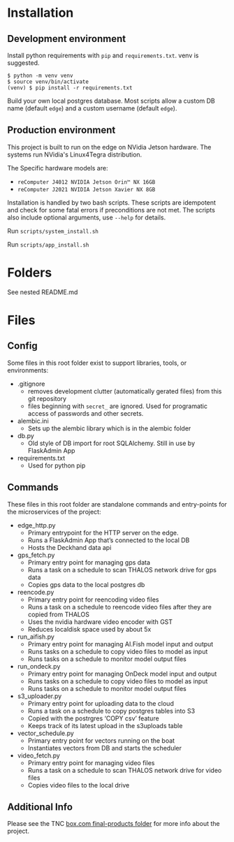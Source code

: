 # Installation

## Development environment

Install python requirements with `pip` and `requirements.txt`. venv is suggested. 

```
$ python -m venv venv
$ source venv/bin/activate
(venv) $ pip install -r requirements.txt
```

Build your own local postgres database. Most scripts allow a custom DB name (default `edge`) and a custom username (default `edge`).

## Production environment

This project is built to run on the edge on NVidia Jetson hardware. The systems run NVidia's Linux4Tegra distribution.

The Specific hardware models are:
 - `reComputer J4012 NVIDIA Jetson Orin™ NX 16GB` 
 - `reComputer J2021 NVIDIA Jetson Xavier NX 8GB`

Installation is handled by two bash scripts. These scripts are idempotent and check for some fatal errors if preconditions are not met. The scripts also include optional arguments, use `--help` for details.

Run `scripts/system_install.sh`

Run `scripts/app_install.sh`

# Folders

See nested README.md

# Files

## Config

Some files in this root folder exist to support libraries, tools, or environments:

- .gitignore
  - removes development clutter (automatically gerated files) from this git repository
  - files beginning with `secret_` are ignored. Used for programatic access of passwords and other secrets.
- alembic.ini
  - Sets up the alembic library which is in the alembic folder
- db.py
  - Old style of DB import for root SQLAlchemy. Still in use by FlaskAdmin App
- requirements.txt
  - Used for python pip

## Commands

These files in this root folder are standalone commands and entry-points for the microservices of the project:

- edge_http.py
  - Primary entrypoint for the HTTP server on the edge.
  - Runs a FlaskAdmin App that’s connected to the local DB
  - Hosts the Deckhand data api
- gps_fetch.py
  - Primary entry point for managing gps data
  - Runs a task on a schedule to scan THALOS network drive for gps data
  - Copies gps data to the local postgres db
- reencode.py
  - Primary entry point for reencoding video files
  - Runs a task on a schedule to reencode video files after they are copied from THALOS
  - Uses the nvidia hardware video encoder with  GST 
  - Reduces localdisk space used by about 5x
- run_aifish.py
  - Primary entry point for managing AI.Fish model input and output
  - Runs tasks on a schedule to copy video files to model as input
  - Runs tasks on a schedule to monitor model output files
- run_ondeck.py
  - Primary entry point for managing OnDeck model input and output
  - Runs tasks on a schedule to copy video files to model as input
  - Runs tasks on a schedule to monitor model output files
- s3_uploader.py
  - Primary entry point for uploading data to the cloud
  - Runs a task on a schedule to copy postgres tables into S3
  - Copied with the postrgres ‘COPY csv’ feature
  - Keeps track of its latest upload in the s3uploads table
- vector_schedule.py
  - Primary entry point for vectors running on the boat
  - Instantiates vectors from DB and starts the scheduler
- video_fetch.py
  - Primary entry point for managing video files
  - Runs a task on a schedule to scan THALOS network drive for video files
  - Copies video files to the local drive


## Additional Info

Please see the TNC [box.com final-products folder](app.box.com/folder/255558380555) for more info about the project.

